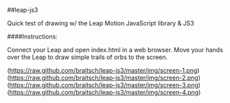 ##leap-js3

Quick test of drawing w/ the Leap Motion JavaScript library &amp; JS3

####Instructions:

Connect your Leap and open index.html in a web browser.
Move your hands over the Leap to draw simple trails of orbs to the screen.

(https://raw.github.com/braitsch/leap-js3/master/img/screen-1.png)
(https://raw.github.com/braitsch/leap-js3/master/img/screen-2.png)
(https://raw.github.com/braitsch/leap-js3/master/img/screen-3.png)
(https://raw.github.com/braitsch/leap-js3/master/img/screen-4.png)